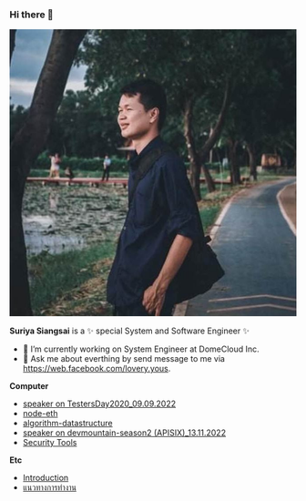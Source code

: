 ### Hi there 👋
![Alt suriya](https://github.com/SuriyaRuk/Blogs/blob/6a8a9b196890c1a9fed2c37d287eb046dc930f96/226930605_2040652202741582_2354587063694112743_n.jpg)

**Suriya Siangsai** is a ✨ special System and Software Engineer ✨ 

- 🔭 I’m currently working on System Engineer at DomeCloud Inc.
- 💬 Ask me about everthing by send message to me via https://web.facebook.com/lovery.yous.

**Computer**
- [speaker on TestersDay2020_09.09.2022](https://testersday.github.io/2022)
- [node-eth](https://github.com/SuriyaRuk/node-eth)
- [algorithm-datastructure](https://gist.github.com/SuriyaRuk/21d281015b977a741b1ebc1059b15f3a)
- [speaker on devmountain-season2 (APISIX)_13.11.2022](https://naiwaen.debuggingsoft.com/2022/11/devmountain-season2)
- [Security Tools](https://start.me/p/ME1AvM/sighlent-s-sources)

**Etc**
- [Introduction](https://gist.github.com/SuriyaRuk/a9697416a1c01b30f9d350987582bdda)
- [แนวทางการทำงาน](https://github.com/SuriyaRuk/Blogs/blob/main/%E0%B9%81%E0%B8%99%E0%B8%A7%E0%B8%97%E0%B8%B2%E0%B8%87%E0%B8%97%E0%B8%B3%E0%B8%87%E0%B8%B2%E0%B8%99.md)
